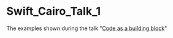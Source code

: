 # Swift_Cairo_Talk_1
The examples shown during the talk "[Code as a building block](https://github.com/cg-jedi/Swift_Cairo_Talk_1/blob/master/Code%20as%20a%20building%20block.pdf)"
